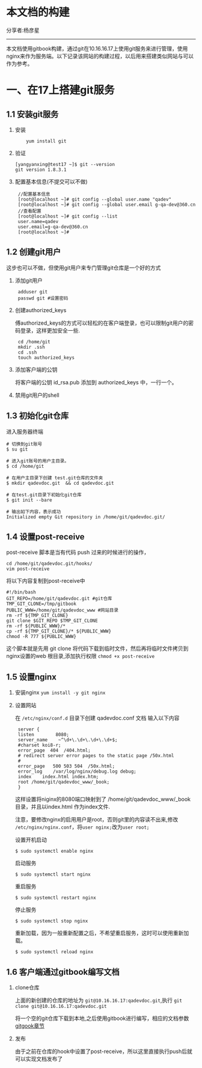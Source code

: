 # 本文档的构建

分享者:杨彦星

----

本文档使用gitbook构建，通过git在10.16.16.17上使用git服务来进行管理，使用nginx来作为服务端。以下记录该网站的构建过程，以后用来搭建类似网站与可以作为参考。

# 一、在17上搭建git服务

## 1.1 安装git服务
1. 安装

    ```shell
        yum install git
    ```
2. 验证
    ```
    [yangyanxing@test17 ~]$ git --version
    git version 1.8.3.1
    ```
3. 配置基本信息(不提交可以不做)
   ```shell
    //配置基本信息
    [root@localhost ~]# git config --global user.name "qadev"
    [root@localhost ~]# git config --global user.email g-qa-dev@360.cn
    //查看配置
    [root@localhost ~]# git config --list
    user.name=qadev
    user.email=g-qa-dev@360.cn
    [root@localhost ~]#
   ```
   
## 1.2 创建git用户
这步也可以不做，但使用git用户来专门管理git仓库是一个好的方式
1. 添加git用户
   ```shell
    adduser git
    passwd git #设置密码
   ```
2. 创建authorized_keys
   
   傅authorized_keys的方式可以轻松的在客户端登录，也可以限制git用户的密码登录，这样更加安全一些.

   ```shell
    cd /home/git
    mkdir .ssh
    cd .ssh
    touch authorized_keys

   ```
3. 添加客户端的公钥
   
   将客户端的公钥 id_rsa.pub 添加到 authorized_keys 中，一行一个。

4. 禁用git用户的shell
   
## 1.3 初始化git仓库
进入服务器终端
```shell
# 切换到git账号
$ su git

# 进入git账号的用户主目录。
$ cd /home/git

# 在用户主目录下创建 test.git仓库的文件夹
$ mkdir qadevdoc.git  && cd qadevdoc.git

# 在test.git目录下初始化git仓库
$ git init --bare

# 输出如下内容，表示成功
Initialized empty Git repository in /home/git/qadevdoc.git/
```

## 1.4 设置post-receive

post-receive 脚本是当有代码 push 过来的时候进行的操作，

```shell
cd /home/git/qadevdoc.git/hooks/
vim post-receive
```

将以下内容复制到post-receive中
```shell
#!/bin/bash
GIT_REPO=/home/git/qadevdoc.git #git仓库
TMP_GIT_CLONE=/tmp/gitbook
PUBLIC_WWW=/home/git/qadevdoc_www #网站目录
rm -rf ${TMP_GIT_CLONE}
git clone $GIT_REPO $TMP_GIT_CLONE
rm -rf ${PUBLIC_WWW}/*
cp -rf ${TMP_GIT_CLONE}/* ${PUBLIC_WWW}
chmod -R 777 ${PUBLIC_WWW}
```

这个脚本就是先用 git clone 将代码下载到临时文件，然后再将临时文件拷贝到nginx设置的web 根目录,添加执行权限 `chmod +x post-receive`

## 1.5 设置nginx

1. 安装nginx
   `yum install -y git nginx`

2. 设置网站
   
   在 `/etc/nginx/conf.d` 目录下创建 qadevdoc.conf 文档
   输入以下内容
   ```shell
    server {
    listen        8080;
    server_name    ~^\d+\.\d+\.\d+\.\d+$;
    #charset koi8-r;
    error_page  404  /404.html;
    # redirect server error pages to the static page /50x.html
    #
    error_page   500 503 504  /50x.html;
    error_log    /var/log/nginx/debug.log debug;
    index    index.html index.htm;
    root /home/git/qadevdoc_www/_book;
    }

   ```
   这样设置将niginx的8080端口映射到了 /home/git/qadevdoc_www/_book 目录，并且以index.html 作为index文件.
   
   注意，要修改nginx的启用用户是root，否则git里的内容读不出来,修改 `/etc/nginx/nginx.conf`，将`user nginx;`改为`user root;` 

   设置开机启动

    `$ sudo systemctl enable nginx`
   
   启动服务

   `$ sudo systemctl start nginx`

   重启服务

   `$ sudo systemctl restart nginx`
   
   停止服务

   `$ sudo systemctl stop nginx`

   重新加载，因为一般重新配置之后，不希望重启服务，这时可以使用重新加载。

   `$ sudo systemctl reload nginx`

## 1.6 客户端通过gitbook编写文档
1. clone仓库
   
   上面的新创建的仓库的地址为 `git@10.16.16.17:qadevdoc.git`,执行 `git clone git@10.16.16.17:qadevdoc.git`

   将一个空的git仓库下载到本地,之后使用gitbook进行编写，相应的文档参数[gitgook章节](/doc/gitbook.html)

2. 发布

   由于之前在仓库的hook中设置了post-receive，所以这里直接执行push后就可以实现文档发布了


